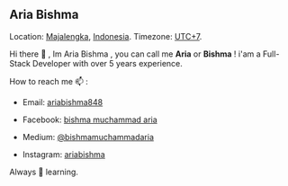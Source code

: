 ## Aria Bishma

Location: [Majalengka](https://www.majalengkakab.go.id), [Indonesia](https://indonesia.go.id/). Timezone: [UTC+7](https://www.timeanddate.com/worldclock/indonesia/jakarta).

Hi there 👋 , Im  Aria Bishma , you can call me **Aria** or **Bishma** !
i'am a Full-Stack Developer with over 5 years experience.

How to reach me 📫 :
* Email: [ariabishma848](mailto:ariabishma848@gmail.com)
* Facebook: [bishma muchammad aria](https://web.facebook.com/bishma.muchammadaria/)

* Medium: [@bishmamuchammadaria](https://medium.com/@bishmamuchammadaria)
* Instagram: [ariabishma](https://instagram.com/ariabishma)

Always 🌱 learning.
